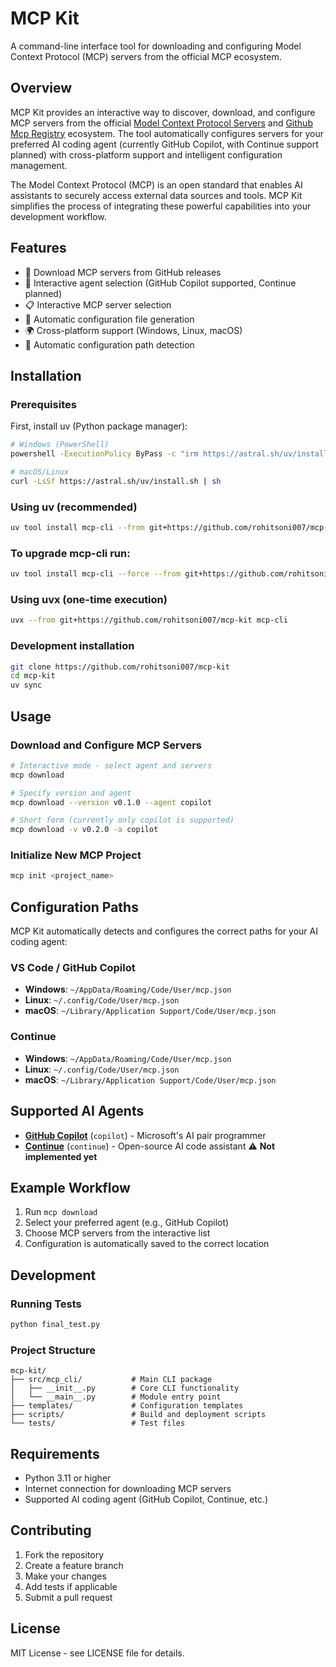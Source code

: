 # MCP Kit

A command-line interface tool for downloading and configuring Model Context Protocol (MCP) servers from the official MCP ecosystem.

## Overview

MCP Kit provides an interactive way to discover, download, and configure MCP servers from the official [Model Context Protocol Servers](https://github.com/modelcontextprotocol/servers) and [Github Mcp Registry](https://github.com/mcp) ecosystem. The tool automatically configures servers for your preferred AI coding agent (currently GitHub Copilot, with Continue support planned) with cross-platform support and intelligent configuration management.

The Model Context Protocol (MCP) is an open standard that enables AI assistants to securely access external data sources and tools. MCP Kit simplifies the process of integrating these powerful capabilities into your development workflow.

## Features

- 🚀 Download MCP servers from GitHub releases
- 🎯 Interactive agent selection (GitHub Copilot supported, Continue planned)
- 📋 Interactive MCP server selection
- 🔧 Automatic configuration file generation
- 🌍 Cross-platform support (Windows, Linux, macOS)
- 📁 Automatic configuration path detection

## Installation

### Prerequisites

First, install uv (Python package manager):

```bash
# Windows (PowerShell)
powershell -ExecutionPolicy ByPass -c "irm https://astral.sh/uv/install.ps1 | iex"

# macOS/Linux
curl -LsSf https://astral.sh/uv/install.sh | sh
```

### Using uv (recommended)

```bash
uv tool install mcp-cli --from git+https://github.com/rohitsoni007/mcp-kit
```

### To upgrade mcp-cli run:
```bash
uv tool install mcp-cli --force --from git+https://github.com/rohitsoni007/mcp-kit
```

### Using uvx (one-time execution)

```bash
uvx --from git+https://github.com/rohitsoni007/mcp-kit mcp-cli
```

### Development installation

```bash
git clone https://github.com/rohitsoni007/mcp-kit
cd mcp-kit
uv sync
```

## Usage

### Download and Configure MCP Servers

```bash
# Interactive mode - select agent and servers
mcp download

# Specify version and agent
mcp download --version v0.1.0 --agent copilot

# Short form (currently only copilot is supported)
mcp download -v v0.2.0 -a copilot
```

### Initialize New MCP Project

```bash
mcp init <project_name>
```

## Configuration Paths

MCP Kit automatically detects and configures the correct paths for your AI coding agent:

### VS Code / GitHub Copilot
- **Windows**: `~/AppData/Roaming/Code/User/mcp.json`
- **Linux**: `~/.config/Code/User/mcp.json`
- **macOS**: `~/Library/Application Support/Code/User/mcp.json`

### Continue
- **Windows**: `~/AppData/Roaming/Code/User/mcp.json`
- **Linux**: `~/.config/Code/User/mcp.json`
- **macOS**: `~/Library/Application Support/Code/User/mcp.json`

## Supported AI Agents

- **[GitHub Copilot](https://code.visualstudio.com)** (`copilot`) - Microsoft's AI pair programmer
- **[Continue](https://github.com/continuedev/continue)** (`continue`) - Open-source AI code assistant ⚠️ **Not implemented yet**


## Example Workflow

1. Run `mcp download`
2. Select your preferred agent (e.g., GitHub Copilot)
3. Choose MCP servers from the interactive list
4. Configuration is automatically saved to the correct location


## Development

### Running Tests

```bash
python final_test.py
```

### Project Structure

```
mcp-kit/
├── src/mcp_cli/           # Main CLI package
│   ├── __init__.py        # Core CLI functionality
│   └── __main__.py        # Module entry point
├── templates/             # Configuration templates
├── scripts/               # Build and deployment scripts
└── tests/                 # Test files
```

## Requirements

- Python 3.11 or higher
- Internet connection for downloading MCP servers
- Supported AI coding agent (GitHub Copilot, Continue, etc.)

## Contributing

1. Fork the repository
2. Create a feature branch
3. Make your changes
4. Add tests if applicable
5. Submit a pull request

## License

MIT License - see LICENSE file for details.